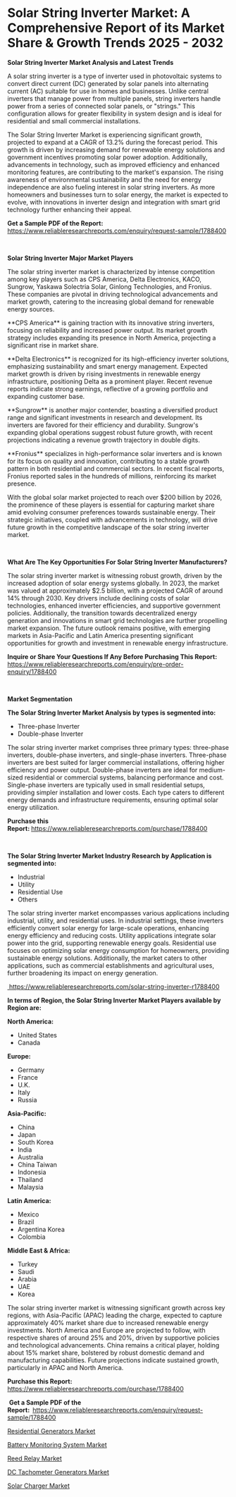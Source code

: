 <p><h1>Solar String Inverter Market: A Comprehensive Report of its Market Share & Growth Trends 2025 - 2032</h1></p><p><strong>Solar String Inverter Market Analysis and Latest Trends</strong></p>
<p><p>A solar string inverter is a type of inverter used in photovoltaic systems to convert direct current (DC) generated by solar panels into alternating current (AC) suitable for use in homes and businesses. Unlike central inverters that manage power from multiple panels, string inverters handle power from a series of connected solar panels, or "strings." This configuration allows for greater flexibility in system design and is ideal for residential and small commercial installations.</p><p>The Solar String Inverter Market is experiencing significant growth, projected to expand at a CAGR of 13.2% during the forecast period. This growth is driven by increasing demand for renewable energy solutions and government incentives promoting solar power adoption. Additionally, advancements in technology, such as improved efficiency and enhanced monitoring features, are contributing to the market's expansion. The rising awareness of environmental sustainability and the need for energy independence are also fueling interest in solar string inverters. As more homeowners and businesses turn to solar energy, the market is expected to evolve, with innovations in inverter design and integration with smart grid technology further enhancing their appeal.</p></p>
<p><strong>Get a Sample PDF of the Report:&nbsp;</strong> <a href="https://www.reliableresearchreports.com/enquiry/request-sample/1788400?utm_campaign=8&utm_medium=2&utm_source=Github&utm_content=ia&utm_term=07042025&utm_id=solar-string-inverter">https://www.reliableresearchreports.com/enquiry/request-sample/1788400</a></p>
<p>&nbsp;</p>
<p><strong>Solar String Inverter Major Market Players</strong></p>
<p><p>The solar string inverter market is characterized by intense competition among key players such as CPS America, Delta Electronics, KACO, Sungrow, Yaskawa Solectria Solar, Ginlong Technologies, and Fronius. These companies are pivotal in driving technological advancements and market growth, catering to the increasing global demand for renewable energy sources.</p><p>**CPS America** is gaining traction with its innovative string inverters, focusing on reliability and increased power output. Its market growth strategy includes expanding its presence in North America, projecting a significant rise in market share.</p><p>**Delta Electronics** is recognized for its high-efficiency inverter solutions, emphasizing sustainability and smart energy management. Expected market growth is driven by rising investments in renewable energy infrastructure, positioning Delta as a prominent player. Recent revenue reports indicate strong earnings, reflective of a growing portfolio and expanding customer base.</p><p>**Sungrow** is another major contender, boasting a diversified product range and significant investments in research and development. Its inverters are favored for their efficiency and durability. Sungrow's expanding global operations suggest robust future growth, with recent projections indicating a revenue growth trajectory in double digits.</p><p>**Fronius** specializes in high-performance solar inverters and is known for its focus on quality and innovation, contributing to a stable growth pattern in both residential and commercial sectors. In recent fiscal reports, Fronius reported sales in the hundreds of millions, reinforcing its market presence.</p><p>With the global solar market projected to reach over $200 billion by 2026, the prominence of these players is essential for capturing market share amid evolving consumer preferences towards sustainable energy. Their strategic initiatives, coupled with advancements in technology, will drive future growth in the competitive landscape of the solar string inverter market.</p></p>
<p>&nbsp;</p>
<p><strong>What Are The Key Opportunities For Solar String Inverter Manufacturers?</strong></p>
<p><p>The solar string inverter market is witnessing robust growth, driven by the increased adoption of solar energy systems globally. In 2023, the market was valued at approximately $2.5 billion, with a projected CAGR of around 14% through 2030. Key drivers include declining costs of solar technologies, enhanced inverter efficiencies, and supportive government policies. Additionally, the transition towards decentralized energy generation and innovations in smart grid technologies are further propelling market expansion. The future outlook remains positive, with emerging markets in Asia-Pacific and Latin America presenting significant opportunities for growth and investment in renewable energy infrastructure.</p></p>
<p><strong>Inquire or Share Your Questions If Any Before Purchasing This Report:</strong> <a href="https://www.reliableresearchreports.com/enquiry/pre-order-enquiry/1788400?utm_campaign=8&utm_medium=2&utm_source=Github&utm_content=ia&utm_term=07042025&utm_id=solar-string-inverter">https://www.reliableresearchreports.com/enquiry/pre-order-enquiry/1788400</a></p>
<p>&nbsp;</p>
<p><strong>Market Segmentation</strong></p>
<p><strong>The Solar String Inverter Market Analysis by types is segmented into:</strong></p>
<p><ul><li>Three-phase Inverter</li><li>Double-phase Inverter</li></ul></p>
<p><p>The solar string inverter market comprises three primary types: three-phase inverters, double-phase inverters, and single-phase inverters. Three-phase inverters are best suited for larger commercial installations, offering higher efficiency and power output. Double-phase inverters are ideal for medium-sized residential or commercial systems, balancing performance and cost. Single-phase inverters are typically used in small residential setups, providing simpler installation and lower costs. Each type caters to different energy demands and infrastructure requirements, ensuring optimal solar energy utilization.</p></p>
<p><strong>Purchase this Report:&nbsp;</strong><a href="https://www.reliableresearchreports.com/purchase/1788400?utm_campaign=8&utm_medium=2&utm_source=Github&utm_content=ia&utm_term=07042025&utm_id=solar-string-inverter">https://www.reliableresearchreports.com/purchase/1788400</a></p>
<p>&nbsp;</p>
<p><strong>The Solar String Inverter Market Industry Research by Application is segmented into:</strong></p>
<p><ul><li>Industrial</li><li>Utility</li><li>Residential Use</li><li>Others</li></ul></p>
<p><p>The solar string inverter market encompasses various applications including industrial, utility, and residential uses. In industrial settings, these inverters efficiently convert solar energy for large-scale operations, enhancing energy efficiency and reducing costs. Utility applications integrate solar power into the grid, supporting renewable energy goals. Residential use focuses on optimizing solar energy consumption for homeowners, providing sustainable energy solutions. Additionally, the market caters to other applications, such as commercial establishments and agricultural uses, further broadening its impact on energy generation.</p></p>
<p><a href="https://www.reliableresearchreports.com/solar-string-inverter-r1788400?utm_campaign=8&utm_medium=2&utm_source=Github&utm_content=ia&utm_term=07042025&utm_id=solar-string-inverter">&nbsp;https://www.reliableresearchreports.com/solar-string-inverter-r1788400</a></p>
<p><strong>In terms of Region, the Solar String Inverter Market Players available by Region are:</strong></p>
<p>
    <p> <strong> North America: </strong>
        <ul>
            <li>United States</li>
            <li>Canada</li>
        </ul>
        </p> 
    <p> <strong> Europe: </strong>
        <ul>
            <li>Germany</li>
            <li>France</li>
            <li>U.K.</li>
            <li>Italy</li>
            <li>Russia</li>
        </ul>
        </p> 
    <p> <strong> Asia-Pacific: </strong>
        <ul>
            <li>China</li>
            <li>Japan</li>
            <li>South Korea</li>
            <li>India</li>
            <li>Australia</li>
            <li>China Taiwan</li>
            <li>Indonesia</li>
            <li>Thailand</li>
            <li>Malaysia</li>
        </ul>
        </p> 
    <p> <strong> Latin America: </strong>
        <ul>
            <li>Mexico</li>
            <li>Brazil</li>
            <li>Argentina Korea</li>
            <li>Colombia</li>
        </ul>
        </p> 
    <p> <strong> Middle East & Africa: </strong>
        <ul>
            <li>Turkey</li>
            <li>Saudi</li>
            <li>Arabia</li>
            <li>UAE</li>
            <li>Korea</li>
        </ul>
    </p>
    </p>
<p><p>The solar string inverter market is witnessing significant growth across key regions, with Asia-Pacific (APAC) leading the charge, expected to capture approximately 40% market share due to increased renewable energy investments. North America and Europe are projected to follow, with respective shares of around 25% and 20%, driven by supportive policies and technological advancements. China remains a critical player, holding about 15% market share, bolstered by robust domestic demand and manufacturing capabilities. Future projections indicate sustained growth, particularly in APAC and North America.</p></p>
<p><strong>Purchase this Report: </strong><a href="https://www.reliableresearchreports.com/purchase/1788400?utm_campaign=8&utm_medium=2&utm_source=Github&utm_content=ia&utm_term=07042025&utm_id=solar-string-inverter">https://www.reliableresearchreports.com/purchase/1788400</a></p>
<p>&nbsp;<strong>Get a Sample PDF of the Report:&nbsp;&nbsp;</strong><a href="https://www.reliableresearchreports.com/enquiry/request-sample/1788400?utm_campaign=8&utm_medium=2&utm_source=Github&utm_content=ia&utm_term=07042025&utm_id=solar-string-inverter">https://www.reliableresearchreports.com/enquiry/request-sample/1788400</a></p>
<p><strong></strong></p>
<p><p><a href="https://github.com/lugnabirue/Market-Research-Report-List-1/blob/main/residential-generators-market.md?utm_campaign=8&utm_medium=2&utm_source=Github&utm_content=ia&utm_term=07042025&utm_id=solar-string-inverter">Residential Generators Market</a></p><p><a href="https://github.com/kitkaeberz5z/Market-Research-Report-List-1/blob/main/battery-monitoring-system-market.md?utm_campaign=8&utm_medium=2&utm_source=Github&utm_content=ia&utm_term=07042025&utm_id=solar-string-inverter">Battery Monitoring System Market</a></p><p><a href="https://github.com/shpirttangim48/Market-Research-Report-List-1/blob/main/reed-relay-market.md?utm_campaign=8&utm_medium=2&utm_source=Github&utm_content=ia&utm_term=07042025&utm_id=solar-string-inverter">Reed Relay Market</a></p><p><a href="https://github.com/snelldimkeod/Market-Research-Report-List-1/blob/main/dc-tachometer-generators-market.md?utm_campaign=8&utm_medium=2&utm_source=Github&utm_content=ia&utm_term=07042025&utm_id=solar-string-inverter">DC Tachometer Generators Market</a></p><p><a href="https://github.com/gakpasulgun/Market-Research-Report-List-1/blob/main/solar-charger-market.md?utm_campaign=8&utm_medium=2&utm_source=Github&utm_content=ia&utm_term=07042025&utm_id=solar-string-inverter">Solar Charger Market</a></p></p>